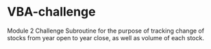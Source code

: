 # VBA-challenge
Module 2 Challenge
Subroutine for the purpose of tracking change of stocks from year open to year close, as well as volume of each stock.
